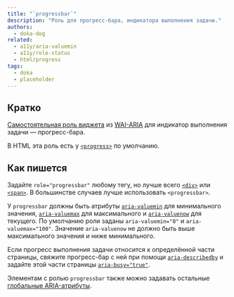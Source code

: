 ```yaml
---
title: "`progressbar`"
description: "Роль для прогресс-бара, индикатора выполнения задачи."
authors:
  - doka-dog
related:
  - a11y/aria-valuemin
  - a11y/role-status
  - html/progress
tags:
  - doka
  - placeholder
---
```


## Кратко

[Самостоятельная роль виджета](/a11y/aria-roles/#roli-vidzhetov) из [WAI-ARIA](/a11y/aria-intro/#specifikaciya) для индикатор выполнения задачи — прогресс-бара.

В HTML эта роль есть у [`<progress>`](/html/progress/) по умолчанию.

## Как пишется

Задайте `role="progressbar"` любому тегу, но лучше всего [`<div>`](/html/div/) или [`<span>`](/html/span/). В большинстве случаев лучше использовать `<progressbar>`.

У `progressbar` должны быть атрибуты [`aria-valuemin`](/a11y/aria-valuemin/) для минимального значения, [`aria-valuemax`](/a11y/aria-valuemax/) для максимального и [`aria-valuenow`](/a11y/aria-valuenow/) для текущего. По умолчанию роли заданы `aria-valuemin="0"` и `aria-valuemax="100"`. Значение `aria-valuenow` не должно быть выше максимального значения и ниже минимального.

Если прогресс выполнения задачи относится к определённой части страницы, свяжите прогресс-бар с ней при помощи [`aria-describedby`](/a11y/aria-describedby/) и задайте этой части страницы [`aria-busy="true"`](/a11y/aria-busy/).

Элементам с ролью `progressbar` также можно задавать остальные [глобальные ARIA-атрибуты](/a11y/aria-attrs/#globalnye-atributy).
